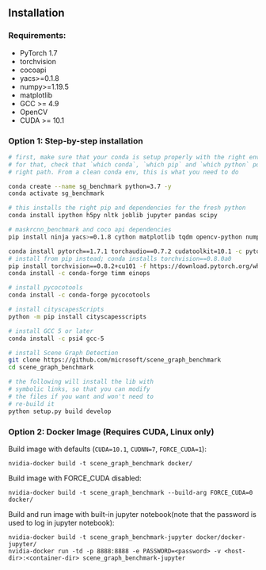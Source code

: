## Installation

### Requirements:
- PyTorch 1.7
- torchvision
- cocoapi
- yacs>=0.1.8
- numpy>=1.19.5
- matplotlib
- GCC >= 4.9
- OpenCV
- CUDA >= 10.1


### Option 1: Step-by-step installation

```bash
# first, make sure that your conda is setup properly with the right environment
# for that, check that `which conda`, `which pip` and `which python` points to the
# right path. From a clean conda env, this is what you need to do

conda create --name sg_benchmark python=3.7 -y
conda activate sg_benchmark

# this installs the right pip and dependencies for the fresh python
conda install ipython h5py nltk joblib jupyter pandas scipy

# maskrcnn_benchmark and coco api dependencies
pip install ninja yacs>=0.1.8 cython matplotlib tqdm opencv-python numpy>=1.19.5

conda install pytorch==1.7.1 torchaudio==0.7.2 cudatoolkit=10.1 -c pytorch
# install from pip instead; conda installs torchvision==0.8.0a0
pip install torchvision==0.8.2+cu101 -f https://download.pytorch.org/whl/torch_stable.html
conda install -c conda-forge timm einops

# install pycocotools
conda install -c conda-forge pycocotools

# install cityscapesScripts
python -m pip install cityscapesscripts

# install GCC 5 or later
conda install -c psi4 gcc-5

# install Scene Graph Detection
git clone https://github.com/microsoft/scene_graph_benchmark
cd scene_graph_benchmark

# the following will install the lib with
# symbolic links, so that you can modify
# the files if you want and won't need to
# re-build it
python setup.py build develop


```
### Option 2: Docker Image (Requires CUDA, Linux only)

Build image with defaults (`CUDA=10.1`, `CUDNN=7`, `FORCE_CUDA=1`):

    nvidia-docker build -t scene_graph_benchmark docker/

Build image with FORCE_CUDA disabled:

    nvidia-docker build -t scene_graph_benchmark --build-arg FORCE_CUDA=0 docker/

Build and run image with built-in jupyter notebook(note that the password is used to log in jupyter notebook):

    nvidia-docker build -t scene_graph_benchmark-jupyter docker/docker-jupyter/
    nvidia-docker run -td -p 8888:8888 -e PASSWORD=<password> -v <host-dir>:<container-dir> scene_graph_benchmark-jupyter
